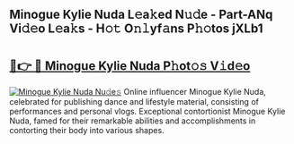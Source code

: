 ## Minogue Kylie Nuda L𝚎a𝚔ed N𝚞𝚍e - Part-ANq Vi𝚍𝚎o L𝚎a𝚔s - H𝚘𝚝 O𝚗𝚕yf𝚊ns P𝚑𝚘tos jXLb1

# <h2><a href="http://kfewen.oniu.top/?m=Minogue+Kylie+Nuda">🔗👉 🔴 Minogue Kylie Nuda P𝚑ot𝚘𝚜 V𝚒d𝚎o</a></h2>

[![Minogue Kylie Nuda Nu𝚍e𝚜](https://i.imgur.com/0qMVB7G.gif)](http://kfewen.oniu.top/?m=Minogue+Kylie+Nuda)
Online influencer Minogue Kylie Nuda, celebrated for publishing dance and lifestyle material, consisting of performances and personal vlogs. Exceptional contortionist Minogue Kylie Nuda, famed for their remarkable abilities and accomplishments in contorting their body into various shapes.  
